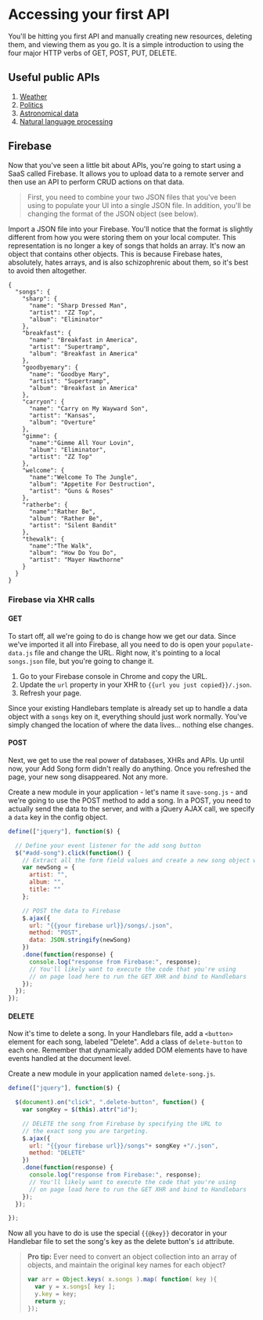 # Accessing your first API

You'll be hitting you first API and manually creating new resources, deleting them, and viewing them as you go. It is a simple introduction to using the four major HTTP verbs of GET, POST, PUT, DELETE.

## Useful public APIs

1. [Weather](https://www.mashape.com/george-vustrey/ultimate-weather-forecasts)
1. [Politics](https://sunlightfoundation.com/api/)
1. [Astronomical data](https://www.mashape.com/helioviewer-project/helioviewer-v1)
1. [Natural language processing](https://www.mashape.com/loudelement/free-natural-language-processing-service)

## Firebase

Now that you've seen a little bit about APIs, you're going to start using a SaaS called Firebase. It allows you to upload data to a remote server and then use an API to perform CRUD actions on that data.

>First, you need to combine your two JSON files that you've been using to populate your UI into a single JSON file. In addition, you'll be changing the format of the JSON object (see below).

Import a JSON file into your Firebase. You'll notice that the format is slightly different from how you were storing them on your local computer. This representation is no longer a key of songs that holds an array. It's now an object that contains other objects. This is because Firebase hates, absolutely, hates arrays, and is also schizophrenic about them, so it's best to avoid then altogether.

```
{
  "songs": {
    "sharp": {
      "name": "Sharp Dressed Man",
      "artist": "ZZ Top",
      "album": "Eliminator"
    },
    "breakfast": {
      "name": "Breakfast in America",
      "artist": "Supertramp",
      "album": "Breakfast in America"
    },
    "goodbyemary": {
      "name": "Goodbye Mary",
      "artist": "Supertramp",
      "album": "Breakfast in America"
    },
    "carryon": {
      "name": "Carry on My Wayward Son",
      "artist": "Kansas",
      "album": "Overture"
    },
    "gimme": {
      "name":"Gimme All Your Lovin",
      "album": "Eliminator",
      "artist": "ZZ Top"
    },
    "welcome": {
      "name":"Welcome To The Jungle",
      "album": "Appetite For Destruction",
      "artist": "Guns & Roses"
    },
    "ratherbe": {
      "name":"Rather Be",
      "album": "Rather Be",
      "artist": "Silent Bandit"
    },
    "thewalk": {
      "name":"The Walk",
      "album": "How Do You Do",
      "artist": "Mayer Hawthorne"
    }
  }
}
```

### Firebase via XHR calls

#### GET

To start off, all we're going to do is change how we get our data. Since we've imported it all into Firebase, all you need to do is open your `populate-data.js` file and change the URL. Right now, it's pointing to a local `songs.json` file, but you're going to change it.

1. Go to your Firebase console in Chrome and copy the URL.
2. Update the `url` property in your XHR to `{{url you just copied}}/.json`.
3. Refresh your page.

Since your existing Handlebars template is already set up to handle a data object with a `songs` key on it, everything should just work normally. You've simply changed the location of where the data lives... nothing else changes.

#### POST

Next, we get to use the real power of databases, XHRs and APIs. Up until now, your Add Song form didn't really do anything. Once you refreshed the page, your new song disappeared. Not any more.

Create a new module in your application - let's name it `save-song.js` - and we're going to use the POST method to add a song. In a POST, you need to actually send the data to the server, and with a jQuery AJAX call, we specify a `data` key in the config object.

```js
define(["jquery"], function($) {

  // Define your event listener for the add song button
  $("#add-song").click(function() {
    // Extract all the form field values and create a new song object with them
    var newSong = {
      artist: "",
      album: "",
      title: ""
    };

    // POST the data to Firebase
    $.ajax({
      url: "{{your firebase url}}/songs/.json",
      method: "POST",
      data: JSON.stringify(newSong)
    })
    .done(function(response) {
      console.log("response from Firebase:", response);
      // You'll likely want to execute the code that you're using
      // on page load here to run the GET XHR and bind to Handlebars
    });
  });
});
```

#### DELETE

Now it's time to delete a song. In your Handlebars file, add a `<button>` element for each song, labeled "Delete". Add a class of `delete-button` to each one. Remember that dynamically added DOM elements have to have events handled at the document level.

Create a new module in your application named `delete-song.js`.

```js
define(["jquery"], function($) {

  $(document).on("click", ".delete-button", function() {
    var songKey = $(this).attr("id");

    // DELETE the song from Firebase by specifying the URL to
    // the exact song you are targeting.
    $.ajax({
      url: "{{your firebase url}}/songs"+ songKey +"/.json",
      method: "DELETE"
    })
    .done(function(response) {
      console.log("response from Firebase:", response);
      // You'll likely want to execute the code that you're using
      // on page load here to run the GET XHR and bind to Handlebars
    });
  });

});
```

Now all you have to do is use the special `{{@key}}` decorator in your Handlebar file to set the song's key as the delete button's `id` attribute.


> **Pro tip:** Ever need to convert an object collection into an array of objects, and maintain the original key names for each object?
>
> ```js
> var arr = Object.keys( x.songs ).map( function( key ){
>   var y = x.songs[ key ];
>   y.key = key;
>   return y;
> });
> ```
